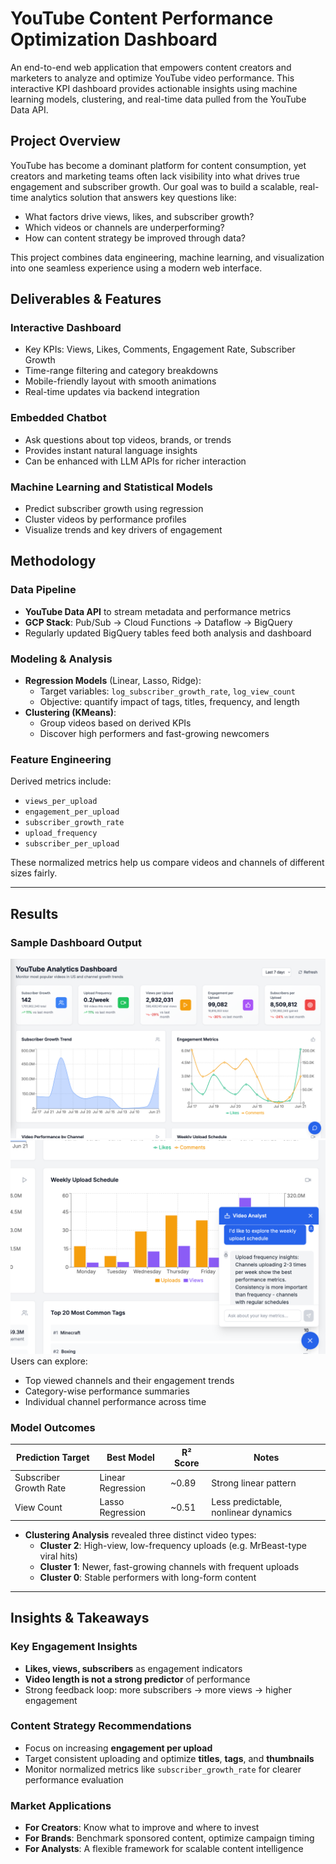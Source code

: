 # YouTube Content Performance Optimization Dashboard

An end-to-end web application that empowers content creators and marketers to analyze and optimize YouTube video performance. This interactive KPI dashboard provides actionable insights using machine learning models, clustering, and real-time data pulled from the YouTube Data API.

## Project Overview

YouTube has become a dominant platform for content consumption, yet creators and marketing teams often lack visibility into what drives true engagement and subscriber growth. Our goal was to build a scalable, real-time analytics solution that answers key questions like:

- What factors drive views, likes, and subscriber growth?
- Which videos or channels are underperforming?
- How can content strategy be improved through data?

This project combines data engineering, machine learning, and visualization into one seamless experience using a modern web interface.

## Deliverables & Features

### Interactive Dashboard
- Key KPIs: Views, Likes, Comments, Engagement Rate, Subscriber Growth
- Time-range filtering and category breakdowns
- Mobile-friendly layout with smooth animations
- Real-time updates via backend integration

### Embedded Chatbot
- Ask questions about top videos, brands, or trends
- Provides instant natural language insights
- Can be enhanced with LLM APIs for richer interaction

### Machine Learning and Statistical Models
- Predict subscriber growth using regression
- Cluster videos by performance profiles
- Visualize trends and key drivers of engagement


## Methodology

### Data Pipeline
- **YouTube Data API** to stream metadata and performance metrics
- **GCP Stack**: Pub/Sub → Cloud Functions → Dataflow → BigQuery
- Regularly updated BigQuery tables feed both analysis and dashboard

### Modeling & Analysis
- **Regression Models** (Linear, Lasso, Ridge):
  - Target variables: `log_subscriber_growth_rate`, `log_view_count`
  - Objective: quantify impact of tags, titles, frequency, and length
- **Clustering (KMeans)**:
  - Group videos based on derived KPIs
  - Discover high performers and fast-growing newcomers

### Feature Engineering
Derived metrics include:
- `views_per_upload`
- `engagement_per_upload`
- `subscriber_growth_rate`
- `upload_frequency`
- `subscriber_per_upload`

These normalized metrics help us compare videos and channels of different sizes fairly.

---

## Results

### Sample Dashboard Output

![Dashboard](dashboard.png)
![AI Chatbot](dashboard2.png)
Users can explore:
- Top viewed channels and their engagement trends
- Category-wise performance summaries
- Individual channel performance across time

### Model Outcomes

| Prediction Target         | Best Model        | R² Score | Notes                                  |
|--------------------------|------------------|----------|----------------------------------------|
| Subscriber Growth Rate   | Linear Regression| ~0.89    | Strong linear pattern                  |
| View Count               | Lasso Regression | ~0.51    | Less predictable, nonlinear dynamics   |

- **Clustering Analysis** revealed three distinct video types:
  - **Cluster 2**: High-view, low-frequency uploads (e.g. MrBeast-type viral hits)
  - **Cluster 1**: Newer, fast-growing channels with frequent uploads
  - **Cluster 0**: Stable performers with long-form content

---

## Insights & Takeaways

### Key Engagement Insights
- **Likes, views, subscribers** as engagement indicators
- **Video length is not a strong predictor** of performance
- Strong feedback loop: more subscribers → more views → higher engagement

### Content Strategy Recommendations
- Focus on increasing **engagement per upload**
- Target consistent uploading and optimize **titles**, **tags**, and **thumbnails**
- Monitor normalized metrics like `subscriber_growth_rate` for clearer performance evaluation

### Market Applications
- **For Creators**: Know what to improve and where to invest
- **For Brands**: Benchmark sponsored content, optimize campaign timing
- **For Analysts**: A flexible framework for scalable content intelligence




